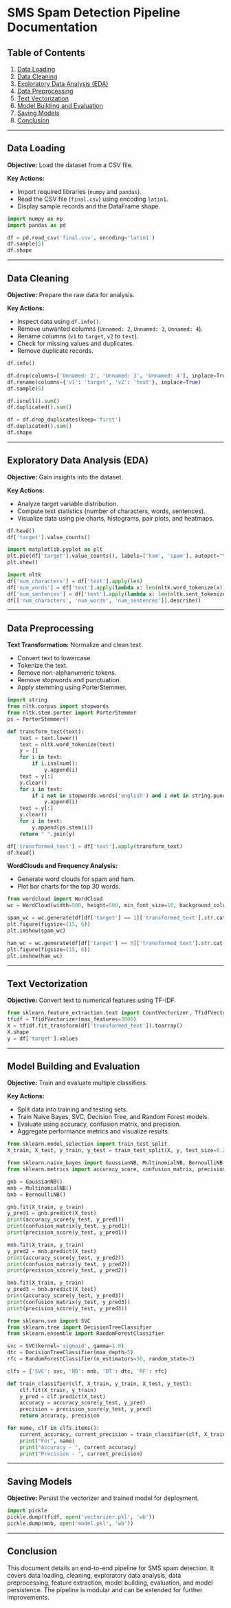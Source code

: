 # SMS Spam Detection Pipeline Documentation

## Table of Contents
1. [Data Loading](#data-loading)
2. [Data Cleaning](#data-cleaning)
3. [Exploratory Data Analysis (EDA)](#exploratory-data-analysis-eda)
4. [Data Preprocessing](#data-preprocessing)
5. [Text Vectorization](#text-vectorization)
6. [Model Building and Evaluation](#model-building-and-evaluation)
7. [Saving Models](#saving-models)
8. [Conclusion](#conclusion)

---

## Data Loading

**Objective:** Load the dataset from a CSV file.

**Key Actions:**
- Import required libraries (`numpy` and `pandas`).
- Read the CSV file (`final.csv`) using encoding `latin1`.
- Display sample records and the DataFrame shape.

```python
import numpy as np
import pandas as pd

df = pd.read_csv('final.csv', encoding='latin1')
df.sample(5)
df.shape
```

---

## Data Cleaning

**Objective:** Prepare the raw data for analysis.

**Key Actions:**
- Inspect data using `df.info()`.
- Remove unwanted columns (`Unnamed: 2`, `Unnamed: 3`, `Unnamed: 4`).
- Rename columns (`v1` to `target`, `v2` to `text`).
- Check for missing values and duplicates.
- Remove duplicate records.

```python
df.info()

df.drop(columns=['Unnamed: 2', 'Unnamed: 3', 'Unnamed: 4'], inplace=True)
df.rename(columns={'v1': 'target', 'v2': 'text'}, inplace=True)
df.sample(5)

df.isnull().sum()
df.duplicated().sum()

df = df.drop_duplicates(keep='first')
df.duplicated().sum()
df.shape
```

---

## Exploratory Data Analysis (EDA)

**Objective:** Gain insights into the dataset.

**Key Actions:**
- Analyze target variable distribution.
- Compute text statistics (number of characters, words, sentences).
- Visualize data using pie charts, histograms, pair plots, and heatmaps.

```python
df.head()
df['target'].value_counts()

import matplotlib.pyplot as plt
plt.pie(df['target'].value_counts(), labels=['ham', 'spam'], autopct="%0.2f")
plt.show()

import nltk
df['num_characters'] = df['text'].apply(len)
df['num_words'] = df['text'].apply(lambda x: len(nltk.word_tokenize(x)))
df['num_sentences'] = df['text'].apply(lambda x: len(nltk.sent_tokenize(x)))
df[['num_characters', 'num_words', 'num_sentences']].describe()
```

---

## Data Preprocessing

**Text Transformation:** Normalize and clean text.

- Convert text to lowercase.
- Tokenize the text.
- Remove non-alphanumeric tokens.
- Remove stopwords and punctuation.
- Apply stemming using PorterStemmer.

```python
import string
from nltk.corpus import stopwords
from nltk.stem.porter import PorterStemmer
ps = PorterStemmer()

def transform_text(text):
    text = text.lower()
    text = nltk.word_tokenize(text)
    y = []
    for i in text:
        if i.isalnum():
            y.append(i)
    text = y[:] 
    y.clear()
    for i in text:
        if i not in stopwords.words('english') and i not in string.punctuation:
            y.append(i)
    text = y[:] 
    y.clear()
    for i in text:
        y.append(ps.stem(i))
    return " ".join(y)

df['transformed_text'] = df['text'].apply(transform_text)
df.head()
```

**WordClouds and Frequency Analysis:**
- Generate word clouds for spam and ham.
- Plot bar charts for the top 30 words.

```python
from wordcloud import WordCloud
wc = WordCloud(width=500, height=500, min_font_size=10, background_color='white')

spam_wc = wc.generate(df[df['target'] == 1]['transformed_text'].str.cat(sep=" "))
plt.figure(figsize=(15, 6))
plt.imshow(spam_wc)

ham_wc = wc.generate(df[df['target'] == 0]['transformed_text'].str.cat(sep=" "))
plt.figure(figsize=(15, 6))
plt.imshow(ham_wc)
```

---

## Text Vectorization

**Objective:** Convert text to numerical features using TF-IDF.

```python
from sklearn.feature_extraction.text import CountVectorizer, TfidfVectorizer
tfidf = TfidfVectorizer(max_features=3000)
X = tfidf.fit_transform(df['transformed_text']).toarray()
X.shape
y = df['target'].values
```

---

## Model Building and Evaluation

**Objective:** Train and evaluate multiple classifiers.

**Key Actions:**
- Split data into training and testing sets.
- Train Naive Bayes, SVC, Decision Tree, and Random Forest models.
- Evaluate using accuracy, confusion matrix, and precision.
- Aggregate performance metrics and visualize results.

```python
from sklearn.model_selection import train_test_split
X_train, X_test, y_train, y_test = train_test_split(X, y, test_size=0.2, random_state=2)

from sklearn.naive_bayes import GaussianNB, MultinomialNB, BernoulliNB
from sklearn.metrics import accuracy_score, confusion_matrix, precision_score

gnb = GaussianNB()
mnb = MultinomialNB()
bnb = BernoulliNB()

gnb.fit(X_train, y_train)
y_pred1 = gnb.predict(X_test)
print(accuracy_score(y_test, y_pred1))
print(confusion_matrix(y_test, y_pred1))
print(precision_score(y_test, y_pred1))

mnb.fit(X_train, y_train)
y_pred2 = mnb.predict(X_test)
print(accuracy_score(y_test, y_pred2))
print(confusion_matrix(y_test, y_pred2))
print(precision_score(y_test, y_pred2))

bnb.fit(X_train, y_train)
y_pred3 = bnb.predict(X_test)
print(accuracy_score(y_test, y_pred3))
print(confusion_matrix(y_test, y_pred3))
print(precision_score(y_test, y_pred3))

from sklearn.svm import SVC
from sklearn.tree import DecisionTreeClassifier
from sklearn.ensemble import RandomForestClassifier

svc = SVC(kernel='sigmoid', gamma=1.0)
dtc = DecisionTreeClassifier(max_depth=5)
rfc = RandomForestClassifier(n_estimators=50, random_state=2)

clfs = {'SVC': svc, 'NB': mnb, 'DT': dtc, 'RF': rfc}

def train_classifier(clf, X_train, y_train, X_test, y_test):
    clf.fit(X_train, y_train)
    y_pred = clf.predict(X_test)
    accuracy = accuracy_score(y_test, y_pred)
    precision = precision_score(y_test, y_pred)
    return accuracy, precision

for name, clf in clfs.items():
    current_accuracy, current_precision = train_classifier(clf, X_train, y_train, X_test, y_test)
    print("For", name)
    print("Accuracy - ", current_accuracy)
    print("Precision - ", current_precision)
```

---

## Saving Models

**Objective:** Persist the vectorizer and trained model for deployment.

```python
import pickle
pickle.dump(tfidf, open('vectorizer.pkl', 'wb'))
pickle.dump(mnb, open('model.pkl', 'wb'))
```

---

## Conclusion

This document details an end-to-end pipeline for SMS spam detection. It covers data loading, cleaning, exploratory data analysis, data preprocessing, feature extraction, model building, evaluation, and model persistence. The pipeline is modular and can be extended for further improvements.

